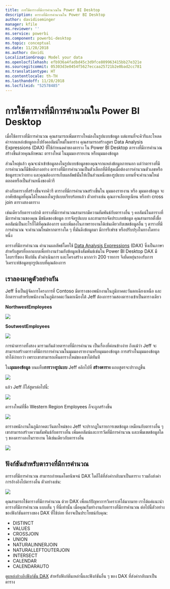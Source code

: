 ```yaml
---
title: การใช้ตารางที่มีการคำนวณใน Power BI Desktop
description: ตารางที่มีการคำนวณใน Power BI Desktop
author: davidiseminger
manager: kfile
ms.reviewer: ''
ms.service: powerbi
ms.component: powerbi-desktop
ms.topic: conceptual
ms.date: 11/28/2018
ms.author: davidi
LocalizationGroup: Model your data
ms.openlocfilehash: efb936a4fadbd45c3d9fce809963415bb27e321e
ms.sourcegitcommit: 05303d3e0454f5627eccaa25721b2e0bad2cc781
ms.translationtype: HT
ms.contentlocale: th-TH
ms.lasthandoff: 11/28/2018
ms.locfileid: "52578485"
---
```

# <a name="using-calculated-tables-in-power-bi-desktop"></a>การใช้ตารางที่มีการคำนวณใน Power BI Desktop
เมื่อใช้ตารางที่มีการคำนวณ คุณสามารถเพิ่มตารางใหม่ลงในรูปแบบข้อมูล แต่แทนที่จะคิวรีและโหลดค่าจากแหล่งข้อมูลลงไปยังคอลัมน์ใหม่ในตาราง คุณสามารถสร้างสูตร Data Analysis Expressions (DAX) ที่ใช้กำหนดค่าของตาราง ใน Power BI Desktop ตารางที่มีการคำนวณ สร้างขึ้นด้วยคุณลักษณะ ตารางใหม่ ในมุมมองรายงาน หรือมุมมองข้อมูล

ส่วนใหญ่แล้ว คุณจะนำเข้าข้อมูลลงในรูปแบบข้อมูลของคุณจากแหล่งข้อมูลภายนอก แต่ว่าตารางที่มีการคำนวณก็มีข้อดีบางอย่าง ตารางที่มีการคำนวณเป็นตัวเลือกที่ดีที่สุดเมื่อต้องการคำนวณตัวเลขหรือข้อมูลระหว่างทาง และคุณต้องการเก็บผลลัพธ์นั้นให้เป็นส่วนหนึ่งของรูปแบบ แทนที่จะคำนวณใหม่ตลอดหรือเป็นส่วนหนึ่งของคิวรี

ต่างกับตารางที่สร้างขึ้นจากคิวรี ตารางที่มีการคำนวณสร้างขึ้นใน มุมมองรายงาน หรือ มุมมองข้อมูล จะอาศัยข้อมูลที่คุณได้โหลดลงในรูปแบบเรียบร้อยแล้ว ตัวอย่างเช่น คุณอาจเลือกยูเนียน หรือทำ cross join ตารางสองตาราง

เช่นเดียวกับตารางปกติ ตารางที่มีการคำนวณสามารถมีความสัมพันธ์กับตารางอื่น ๆ คอลัมน์ในตารางที่มีการคำนวนของคุณ มีชนิดของข้อมูล การจัดรูปแบบ และสามารถจัดประเภทข้อมูล คุณสามารถตั้งชื่อคอลัมน์เป็นอะไรก็ได้ที่คุณต้องการ และเพิ่มลงในภาพรายงานได้เช่นเดียวกับเขตข้อมูลอื่น ๆ ตารางที่มีการคำนวณ จะคำนวณใหม่หากตารางใด ๆ ที่มันดึงข้อมูลมา มีการรีเฟรช หรือปรับปรุงในทางใดทางหนึ่ง

ตารางที่มีการคำนวณ คำนวนผลลัพธ์โดยใช้ [Data Analysis Expressions](https://msdn.microsoft.com/library/gg413422.aspx) (DAX) ซึ่งเป็นภาษาสำหรับสูตรที่ออกแบบเพื่อทำงานร่วมกับข้อมูลเชิงสัมพันธ์เช่นใน Power BI Desktop DAX มีไลบรารีของ ฟังก์ชัน ตัวดำเนินการ และโครงสร้าง มากกว่า 200 รายการ จึงยืดหยุ่นรองรับการวิเคราะห์ข้อมูลทุกรูปแบบที่คุณต้องการ

## <a name="lets-look-at-an-example"></a>เราลองมาดูตัวอย่างกัน
Jeff ซึ่งเป็นผู้จัดการโครงการที่ Contoso มีตารางของพนักงานในภูมิภาคตะวันตกเฉียงเหนือ และอีกตารางสำหรับพนักงานในภูมิภาคตะวันตกเฉียงใต้ Jeff ต้องการรวมสองตารางเข้าเป็นตารางเดียว

**NorthwestEmployees**

 ![](media/desktop-calculated-tables/calctables_nwempl.png)

**SoutwestEmployees**

 ![](media/desktop-calculated-tables/calctables_swempl.png)

การนำตารางทั้งสอง มารวมกันด้วยตารางที่มีการคำนวน เป็นเรื่องที่ค่อนข้างง่าย ถึงแม้ว่า Jeff จะสามารถสร้างตารางที่มีการการคำนวณในมุมมองรายงานหรือมุมมองข้อมูล การสร้างในมุมมองข้อมูลทำได้ง่ายกว่า เพราะเขาสามารถเห็นตารางใหม่ของเขาได้ทันที

ใน**มุมมองข้อมูล** บนแท็บ**การวางรูปแบบ** Jeff คลิกไปที่ **สร้างตาราง** แถบสูตรจะปรากฏขึ้น

 ![](media/desktop-calculated-tables/calctables_formulabarempty.png)

แล้ว Jeff ก็ใส่สูตรต่อไปนี้:

 ![](media/desktop-calculated-tables/calctables_formulabarformula.png)

ตารางใหม่ที่ชื่อ Western Region Employees ก็จะถูกสร้างขึ้น

 ![](media/desktop-calculated-tables/calctables_westregionempl.png)

ตารางพนักงานในภูมิภาคตะวันตกใหม่ของ Jeff จะปรากฏในรายการเขตข้อมูล เหมือนกับตารางอื่น ๆ เขาสามารถสร้างความสัมพันธ์กับตารางอื่น เพิ่มคอลัมน์และการวัดที่มีการคำนวณ และเพิ่มเขตข้อมูลใด ๆ ของตารางลงในรายงาน ได้เช่นเดียวกับตารางอื่น

 ![](media/desktop-calculated-tables/calctables_fieldlist.png)

## <a name="functions-for-calculated-tables"></a>ฟังก์ชันสำหรับตารางที่มีการคำนวณ
ตารางที่มีการคำนวณ สามารถกำหนดโดยนิพจน์ DAX ใดก็ได้ที่ส่งค่ากลับมาเป็นตาราง รวมถึงส่งค่าการอ้างอิงไปตารางอื่น ตัวอย่างเช่น:

 ![](media/desktop-calculated-tables/calctables_formulabarsimpleformula.png)

คุณสามารถใช้ตารางที่มีการคำนวณ ด้วย DAX เพื่อแก้ปัญหาการวิเคราะห์ได้มากมาย เราได้แค่แนะนำ ตารางที่มีการคำนวณ แบบสั้น ๆ ที่นี่เท่านั้น เมื่อคุณเริ่มทำงานกับตารางที่มีการคำนวณ ต่อไปนี้ตัวอย่างของฟังก์ชันตารางของ DAX ที่ใช้บ่อย ที่อาจเป็นประโยชน์กับคุณ:

* DISTINCT
* VALUES
* CROSSJOIN
* UNION
* NATURALINNERJOIN
* NATURALLEFTOUTERJOIN
* INTERSECT
* CALENDAR
* CALENDARAUTO

ดู[แหล่งอ้างอิงฟังก์ชัน DAX](https://msdn.microsoft.com/ee634396.aspx) สำหรับฟังก์ชันเหล่านี้และฟังก์ชันอื่น ๆ ของ DAX ที่ส่งค่ากลับมาเป็นตาราง

